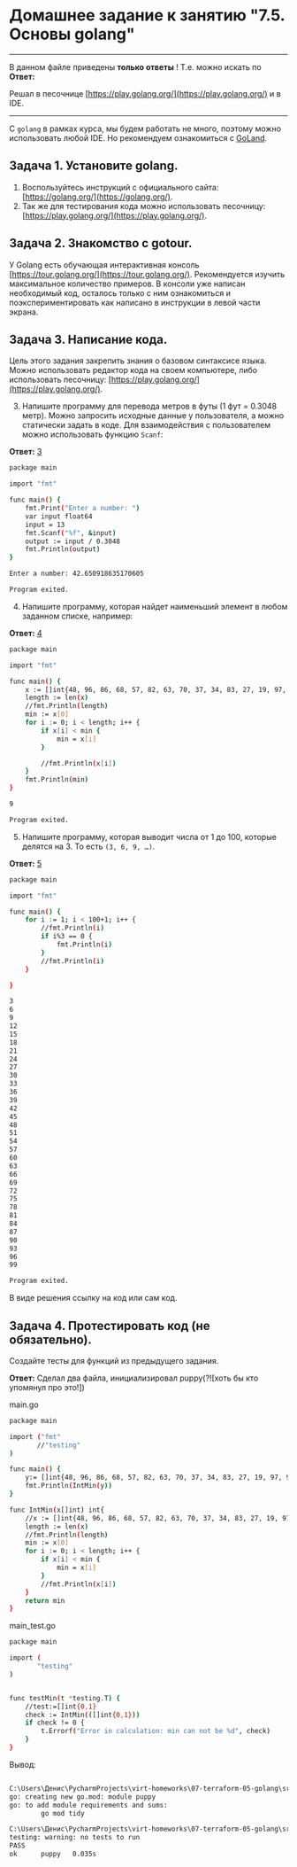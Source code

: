 # Домашнее задание к занятию "7.5. Основы golang"

---

В данном файле приведены **только ответы** ! Т.е. можно искать по **Ответ:**

Решал в песочнице [https://play.golang.org/](https://play.golang.org/) и в IDE.

---


С `golang` в рамках курса, мы будем работать не много, поэтому можно использовать любой IDE. 
Но рекомендуем ознакомиться с [GoLand](https://www.jetbrains.com/ru-ru/go/).  

## Задача 1. Установите golang.
1. Воспользуйтесь инструкций с официального сайта: [https://golang.org/](https://golang.org/).
2. Так же для тестирования кода можно использовать песочницу: [https://play.golang.org/](https://play.golang.org/).

## Задача 2. Знакомство с gotour.
У Golang есть обучающая интерактивная консоль [https://tour.golang.org/](https://tour.golang.org/). 
Рекомендуется изучить максимальное количество примеров. В консоли уже написан необходимый код, 
осталось только с ним ознакомиться и поэкспериментировать как написано в инструкции в левой части экрана.  


## Задача 3. Написание кода. 
Цель этого задания закрепить знания о базовом синтаксисе языка. Можно использовать редактор кода 
на своем компьютере, либо использовать песочницу: [https://play.golang.org/](https://play.golang.org/).

3. Напишите программу для перевода метров в футы (1 фут = 0.3048 метр). Можно запросить исходные данные 
у пользователя, а можно статически задать в коде.
    Для взаимодействия с пользователем можно использовать функцию `Scanf`:

**Ответ:**  [3](https://github.com/bolgovsky/virt-homeworks/blob/master/07-terraform-05-golang/src/3/3.go)
```bash
package main

import "fmt"

func main() {
	fmt.Print("Enter a number: ")
	var input float64
	input = 13
	fmt.Scanf("%f", &input)
	output := input / 0.3048
	fmt.Println(output)
}

Enter a number: 42.650918635170605

Program exited.
```
 
4. Напишите программу, которая найдет наименьший элемент в любом заданном списке, например:

**Ответ:** [4](https://github.com/bolgovsky/virt-homeworks/blob/master/07-terraform-05-golang/src/main/main.go)
```bash
package main

import "fmt"

func main() {
	x := []int{48, 96, 86, 68, 57, 82, 63, 70, 37, 34, 83, 27, 19, 97, 9, 17}
	length := len(x)
	//fmt.Println(length)
	min := x[0]
	for i := 0; i < length; i++ {
		if x[i] < min {
			min = x[i]
		}

		//fmt.Println(x[i])
	}
	fmt.Println(min)
}

9

Program exited.
```

5. Напишите программу, которая выводит числа от 1 до 100, которые делятся на 3. То есть `(3, 6, 9, …)`.

**Ответ:**  [5](https://github.com/bolgovsky/virt-homeworks/blob/master/07-terraform-05-golang/src/5/5.go)
```bash
package main

import "fmt"

func main() {
	for i := 1; i < 100+1; i++ {
		//fmt.Println(i)
		if i%3 == 0 {
			fmt.Println(i)
		}
		//fmt.Println(i)
	}

}

3
6
9
12
15
18
21
24
27
30
33
36
39
42
45
48
51
54
57
60
63
66
69
72
75
78
81
84
87
90
93
96
99

Program exited.
```

В виде решения ссылку на код или сам код. 

## Задача 4. Протестировать код (не обязательно).

Создайте тесты для функций из предыдущего задания. 

**Ответ:** Сделал два файла, инициализировал puppy(?![хоть бы кто упомянул про это!])

main.go
```bash
package main

import ("fmt"
       //"testing"
)

func main() {
    y:= []int{48, 96, 86, 68, 57, 82, 63, 70, 37, 34, 83, 27, 19, 97, 9, 17}
	fmt.Println(IntMin(y))
}

func IntMin(x[]int) int{
	//x := []int{48, 96, 86, 68, 57, 82, 63, 70, 37, 34, 83, 27, 19, 97, 9, 17}
	length := len(x)
	//fmt.Println(length)
	min := x[0]
	for i := 0; i < length; i++ {
		if x[i] < min {
			min = x[i]
		}
		//fmt.Println(x[i])
	}
	return min
}
```

main_test.go
```bash
package main

import (
       "testing"
)


func testMin(t *testing.T) {
    //test:=[]int{0,1}
    check := IntMin(([]int{0,1}))
    if check != 0 {
        t.Errorf("Error in calculation: min can not be %d", check)
    }
}
```

Вывод:

```bash 

C:\Users\Денис\PycharmProjects\virt-homeworks\07-terraform-05-golang\src\main>go mod init puppy
go: creating new go.mod: module puppy
go: to add module requirements and sums:
        go mod tidy

C:\Users\Денис\PycharmProjects\virt-homeworks\07-terraform-05-golang\src\main>go test
testing: warning: no tests to run
PASS
ok      puppy   0.035s

```